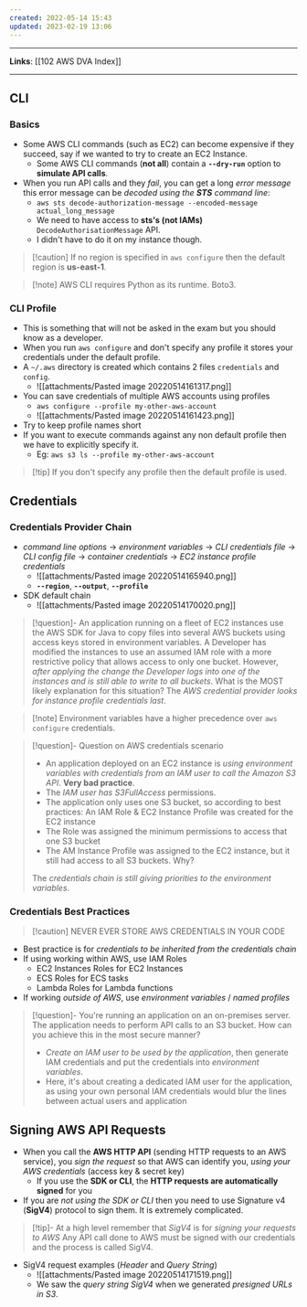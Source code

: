```yaml
---
created: 2022-05-14 15:43
updated: 2023-02-19 13:06
---
```

---
**Links**: [[102 AWS DVA Index]]

---
## CLI
### Basics
- Some AWS CLI commands (such as EC2) can become expensive if they succeed, say if we wanted to try to create an EC2 Instance.
	- Some AWS CLI commands (**not all**) contain a **`--dry-run`** option to **simulate API calls**.
- When you run API calls and they *fail*, you can get a long *error message* this error message can be *decoded using the **STS** command line*:
	- `aws sts decode-authorization-message --encoded-message actual_long_message`
	- We need to have access to **sts's (not IAMs)**  `DecodeAuthorisationMessage` API.
	- I didn't have to do it on my instance though.

> [!caution] If no region is specified in `aws configure` then the default region is **us-east-1**.

> [!note] AWS CLI requires Python as its runtime. Boto3.

### CLI Profile
- This is something that will not be asked in the exam but you should know as a developer.
- When you run `aws configure` and don't specify any profile it stores your credentials under the default profile.
- A `~/.aws` directory is created which contains 2 files `credentials` and `config`.
	- ![[attachments/Pasted image 20220514161317.png]]
- You can save credentials of multiple AWS accounts using profiles
	- `aws configure --profile my-other-aws-account`
	- ![[attachments/Pasted image 20220514161423.png]]
- Try to keep profile names short
- If you want to execute commands against any non default profile then we have to explicitly specify it.
	- Eg: `aws s3 ls --profile my-other-aws-account`

> [!tip] If you don't specify any profile then the default profile is used.

## Credentials
### Credentials Provider Chain
- *command line options* → *environment variables* → *CLI credentials file* → *CLI config file* → *container credentials* → *EC2 instance profile credentials* 
	- ![[attachments/Pasted image 20220514165940.png]]
	 - **`--region`**, **`--output`**, **`--profile`**
- SDK default chain
	- ![[attachments/Pasted image 20220514170020.png]]

> [!question]- An application running on a fleet of EC2 instances use the AWS SDK for Java to copy files into several AWS buckets using access keys stored in environment variables. A Developer has modified the instances to use an assumed IAM role with a more restrictive policy that allows access to only one bucket. However, *after applying the change the Developer logs into one of the instances and is still able to write to all buckets*. What is the MOST likely explanation for this situation?
> The *AWS credential provider looks for instance profile credentials last*.

> [!note] Environment variables have a higher precedence over `aws configure` credentials.

> [!question]- Question on AWS credentials scenario
> - An application deployed on an EC2 instance is *using environment variables with credentials from an lAM user to call the Amazon S3 API*. **Very bad practice**.
> - The *IAM user has S3FullAccess* permissions.
> - The application only uses one S3 bucket, so according to best practices: An IAM Role & EC2 Instance Profile was created for the EC2 instance
> - The Role was assigned the minimum permissions to access that one S3 bucket
> - The AM Instance Profile was assigned to the EC2 instance, but it still had access to all S3 buckets. Why?
>
> The *credentials chain is still giving priorities to the environment variables*.

### Credentials Best Practices
> [!caution] NEVER EVER STORE AWS CREDENTIALS IN YOUR CODE

- Best practice is for *credentials to be inherited from the credentials chain*
- If using working within AWS, use IAM Roles
	-  EC2 Instances Roles for EC2 Instances
	-  ECS Roles for ECS tasks
	-  Lambda Roles for Lambda functions
- If working *outside of AWS*, use *environment variables* / *named profiles*

> [!question]- You're running an application on an on-premises server. The application needs to perform API calls to an S3 bucket. How can you achieve this in the most secure manner?
> - *Create an IAM user to be used by the application*, then generate IAM credentials and put the credentials into *environment variables*.
> - Here, it's about creating a dedicated IAM user for the application, as using your own personal IAM credentials would blur the lines between actual users and application

## Signing AWS API Requests
- When you call the **AWS HTTP API** (sending HTTP requests to an AWS service), you *sign the request* so that AWS can identify you, *using your AWS credentials* (access key & secret key)
	- If you use the **SDK or CLI**, the **HTTP requests are automatically signed** for you
- If you are *not using the SDK or CLI* then you need to use Signature v4 (**SigV4**) protocol to sign them. It is extremely complicated.

> [!tip]- At a high level remember that *SigV4* is for *signing your requests to AWS*
> Any API call done to AWS must be signed with our credentials and the process is called SigV4.

- SigV4 request examples (*Header* and *Query String*)
	- ![[attachments/Pasted image 20220514171519.png]]
	- We saw the *query string SigV4* when we generated *presigned URLs in S3*.